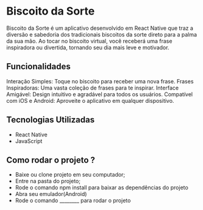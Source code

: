 # Biscoito da Sorte

Biscoito da Sorte é um aplicativo desenvolvido em React Native que traz a diversão e sabedoria dos tradicionais biscoitos da sorte direto para a palma da sua mão. Ao tocar no biscoito virtual, você receberá uma frase inspiradora ou divertida, tornando seu dia mais leve e motivador.

## Funcionalidades

Interação Simples: Toque no biscoito para receber uma nova frase.
Frases Inspiradoras: Uma vasta coleção de frases para te inspirar.
Interface Amigável: Design intuitivo e agradável para todos os usuários.
Compatível com iOS e Android: Aproveite o aplicativo em qualquer dispositivo.

## Tecnologias Utilizadas
- React Native
- JavaScript

## Como rodar o projeto ?

- Baixe ou clone projeto em seu computador;
- Entre na pasta do projeto;
- Rode o comando npm install para baixar as dependências do projeto
- Abra seu emulador(Android)
- Rode o comando ________ para rodar o projeto